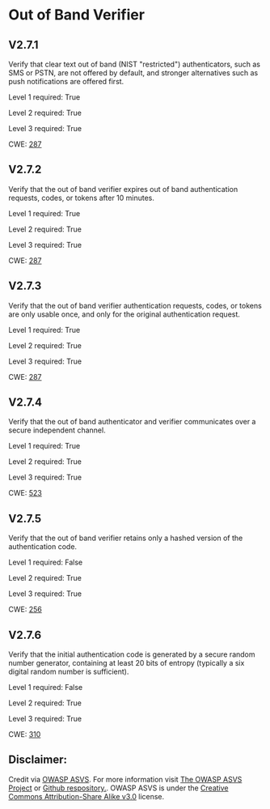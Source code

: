 # Out of Band Verifier

## V2.7.1

Verify that clear text out of band (NIST "restricted") authenticators, such as SMS or PSTN, are not offered by default, and stronger alternatives such as push notifications are offered first.

Level 1 required: True

Level 2 required: True

Level 3 required: True

CWE: [287](https://cwe.mitre.org/data/definitions/287)

## V2.7.2

Verify that the out of band verifier expires out of band authentication requests, codes, or tokens after 10 minutes.

Level 1 required: True

Level 2 required: True

Level 3 required: True

CWE: [287](https://cwe.mitre.org/data/definitions/287)

## V2.7.3

Verify that the out of band verifier authentication requests, codes, or tokens are only usable once, and only for the original authentication request.

Level 1 required: True

Level 2 required: True

Level 3 required: True

CWE: [287](https://cwe.mitre.org/data/definitions/287)

## V2.7.4

Verify that the out of band authenticator and verifier communicates over a secure independent channel.

Level 1 required: True

Level 2 required: True

Level 3 required: True

CWE: [523](https://cwe.mitre.org/data/definitions/523)

## V2.7.5

Verify that the out of band verifier retains only a hashed version of the authentication code.

Level 1 required: False

Level 2 required: True

Level 3 required: True

CWE: [256](https://cwe.mitre.org/data/definitions/256)

## V2.7.6

Verify that the initial authentication code is generated by a secure random number generator, containing at least 20 bits of entropy (typically a six digital random number is sufficient).

Level 1 required: False

Level 2 required: True

Level 3 required: True

CWE: [310](https://cwe.mitre.org/data/definitions/310)



## Disclaimer:

Credit via [OWASP ASVS](https://owasp.org/www-project-application-security-verification-standard/). For more information visit [The OWASP ASVS Project](https://owasp.org/www-project-application-security-verification-standard/) or [Github respository.](https://github.com/OWASP/ASVS). OWASP ASVS is under the [Creative Commons Attribution-Share Alike v3.0](https://creativecommons.org/licenses/by-sa/3.0/) license.

